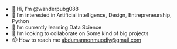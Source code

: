- 👋 Hi, I’m @wanderpubg088
- 👀 I’m interested in Artificial intelligence, Design, Entrepreneurship, Python
- 🌱 I’m currently learning Data Science
- 💞️ I’m looking to collaborate on Some kind of big projects
- 📫 How to reach me abdumannonmuodiy@gmail.com

